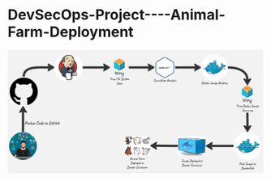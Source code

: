 # DevSecOps-Project----Animal-Farm-Deployment


<div align="center">

<img align="center" alt="coding" width="3000" src="https://github.com/yash509/DevSecOps-Project----Animal-Farm-Deployment/blob/main/DevSecOps%20Animal%20Farm%20Deployment.jpg">
</div>
